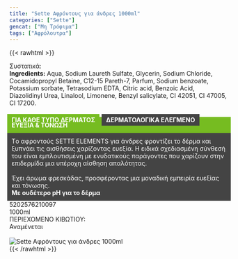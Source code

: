 ```yaml
---
title: "Sette Αφρόντους για άνδρες 1000ml"
categories: ["Sette"]
gencat: ["Μη Τρόφιμα"]
tags: ["Αφρόλουτρα"]
---
```

{{< rawhtml >}}

<div class="sload410"><div class="product"><div id="sistatika">Συστατικά:</div><div class="alltext"><b>Ingredients:</b> Aqua, Sodium Laureth Sulfate, Glycerin, Sodium Chloride, Cocamidopropyl Betaine, C12-15 Pareth-7, Parfum, Sodium benzoate, Potassium sorbate, Tetrasodium EDTA, Citric acid, Benzoic Acid, Diazolidinyl Urea, Linalool, Limonene, Benzyl salicylate, CI 42051, CI 47005, CI 17200.<br><br><b style="background:#76bc21;padding:5px 10px;color:#fff;margin:0 10px 5px -5px;display:-webkit-inline-box">ΓΙΑ ΚΑΘΕ ΤΥΠΟ ΔΕΡΜΑΤΟΣ </b><b style="background:#444;margin-left:-5px;padding:5px 10px;color:#fff;display:-webkit-inline-box">ΔΕΡΜΑΤΟΛΟΓΙΚΑ ΕΛΕΓΜΕΝΟ</b></div><div class="alltext" style="margin-top:-25px"><div style="background:#76bc21;padding:10px;margin:0 -5px;color:#fff"><b>ΕΥΕΞΙΑ &amp; ΤΟΝΩΣΗ</b></div><div style="background:#444;padding:10px;color:#fff;margin:0 -5px">Tο αφροντούς SETTE ELEMENTS για άνδρες φροντίζει το δέρμα και ξυπνάει τις αισθήσεις χαρίζοντας ευεξία. Η ειδικά σχεδιασμένη σύνθεσή του είναι εμπλουτισμένη με ενυδατικούς παράγοντες που χαρίζουν στην επιδερμίδα μια υπέροχη αίσθηση απαλότητας.<br><br>Έχει άρωμα φρεσκάδας, προσφέροντας μια μοναδική εμπειρία ευεξίας και τόνωσης.<br><b>Με ουδέτερο pH για το δέρμα</b></div></div><div id="barcode"><div id="barimage1"></div><span id="bartext">5202576210097</span></div><div id="varos"><div id="varosimage1"></div><span id="varostext">1000ml</span></div><div id="kivotio">ΠΕΡΙΕΧΟΜΕΝΟ ΚΙΒΩΤΙΟΥ:<br>Αναμένεται</div><br><div class="pimg"><img alt="Sette Αφρόντους για άνδρες 1000ml" title="Sette Αφρόντους για άνδρες 1000ml" src="/media/images/sette-afrontous-gia-andres-1000ml.jpg"></div></div></div>
{{< /rawhtml >}}


